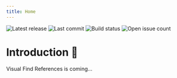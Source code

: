 ```yaml
---
title: Home
---
```

![Latest release](https://img.shields.io/github/v/release/mattwhitfield/VisualFindReferences?color=00A000) ![Last commit](https://img.shields.io/github/last-commit/mattwhitfield/VisualFindReferences?color=00A000) ![Build status](https://img.shields.io/github/workflow/status/mattwhitfield/VisualFindReferences/Extension%20build) ![Open issue count](https://img.shields.io/github/issues/mattwhitfield/VisualFindReferences)

# Introduction 👀
Visual Find References is coming...
